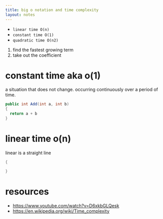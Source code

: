 ```yaml
---
title: big o notation and time complexity
layout: notes
---
```


* `linear time O(n)`
* `constant time O(1)`
* `quadratic time O(n2)`

1. find the fastest growing term
2. take out the coefficient

# constant time aka o(1)

a situation that does not change.
occurring continuously over a period of time.

```csharp
public int Add(int a, int b)
{
  return a + b
}
```

# linear time o(n)

linear is a straight line

```csharp
{

}
```

# resources
* https://www.youtube.com/watch?v=D6xkbGLQesk
* https://en.wikipedia.org/wiki/Time_complexity
